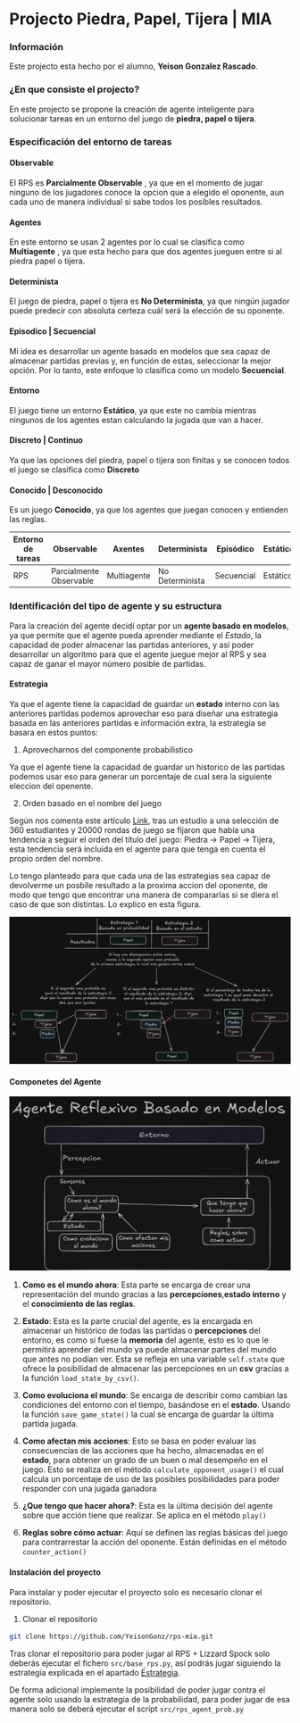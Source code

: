 # Projecto Piedra, Papel, Tijera | MIA

### Información

Este projecto esta hecho por el alumno, **Yeison Gonzalez Rascado**.

### ¿En que consiste el projecto?

En este projecto se propone la creación de agente inteligente para solucionar tareas en un entorno del juego
de **piedra, papel o tijera**.

### Especificación del entorno de tareas

#### Observable

El RPS es **Parcialmente Observable** , ya que en el momento de jugar ninguno de los jugadores conoce la opcion que a elegido el oponente, aun cada uno de manera individual si sabe todos los posibles resultados.

#### Agentes

En este entorno se usan 2 agentes por lo cual se clasifica como **Multiagente** , ya que esta hecho para que dos agentes jueguen entre si al piedra papel o tijera. 

#### Determinista

El juego de piedra, papel o tijera es **No Determinista**, ya que ningún jugador puede predecir con absoluta certeza cuál será la elección de su oponente.

#### Episodico | Secuencial

Mi idea es desarrollar un agente basado en modelos que sea capaz de almacenar partidas previas y, en función de estas, seleccionar la mejor opción. Por lo tanto, este enfoque lo clasifica como un modelo **Secuencial**.

#### Entorno

El juego tiene un entorno **Estático**, ya que este no cambia mientras ningunos de los agentes estan calculando la jugada que van a hacer.

#### Discreto | Continuo

Ya que las opciones del piedra, papel o tijera son finitas y se conocen todos el juego se clasifica como **Discreto**

#### Conocido | Desconocido

Es un juego **Conocido**, ya que los agentes que juegan conocen y entienden las reglas.

| Entorno de tareas  | Observable  | Axentes     | Determinista  | Episódico  | Estático  | Discreto  | Coñecido  |
|---|---|-------------|---|---|---|---|---|
|  RPS | Parcialmente Observable  | Multiagente | No Determinista  |  Secuencial | Estático  | Discreto  | Conocido  |

### Identificación del tipo de agente y su estructura

Para la creación del agente decidí optar por un **agente basado en modelos**, ya que permite que el agente pueda aprender 
mediante el *Estado*, la capacidad de poder almacenar las partidas anteriores, y así poder desarrollar un algoritmo para 
que el agente juegue mejor al RPS y sea capaz de ganar el mayor número posible de partidas.

#### Estrategia

Ya que el agente tiene la capacidad de guardar un **estado** interno con las anteriores partidas podemos aprovechar eso 
para diseñar una estrategia basada en las anteriores partidas e información extra, la estrategia se basara en estos puntos:

1. Aprovecharnos del componente probabilistico

Ya que el agente tiene la capacidad de guardar un historico de las partidas podemos usar eso para generar un porcentaje 
de cual sera la siguiente eleccion del openente.

2. Orden basado en el nombre del juego

Según nos comenta este artículo [Link](https://verne.elpais.com/verne/2016/06/17/articulo/1466179211_163922.html), tras
un estudio a una selección de 360 estudiantes y 20000 rondas de juego se fijaron que había una tendencia a seguir el orden
del título del juego: Piedra -> Papel -> Tijera, esta tendencia será incluida en el agente para que tenga en cuenta el propio
orden del nombre.

Lo tengo planteado para que cada una de las estrategias sea capaz de devolverme un posbile resultado a la proxima accion
del oponente, de modo que tengo que encontrar una manera de compararlas si se diera el caso de que son distintas. Lo explico
en esta figura.

<img src="./images/image3.png"></img>

#### Componetes del Agente

<img src="./images/image2.png"></img>


1. **Como es el mundo ahora**: Esta parte se encarga de crear una representación del mundo gracias a las **percepciones**,**estado interno** y el **conocimiento de las reglas**.
2. **Estado**: Esta es la parte crucial del agente, es la encargada en almacenar un histórico de todas las partidas o **percepciones** del entorno, es como si fuese la **memoria** del agente, esto es lo que le permitirá aprender del mundo ya puede almacenar partes del mundo que antes no podían ver. Esta se refleja en una variable ```self.state``` que ofrece la posibilidad de almacenar las percepciones en un **csv** gracias a la función ```load_state_by_csv()```.
3. **Como evoluciona el mundo**: Se encarga de describir como cambian las condiciones del entorno con el tiempo, basándose en el **estado**. Usando la función ```save_game_state()``` la cual se encarga de guardar la última partida jugada.
4. **Como afectan mis acciones**: Esto se basa en poder evaluar las consecuencias de las acciones que ha hecho, almacenadas en el **estado**, para obtener un grado de un buen o mal desempeño en el juego. Esto se realiza en el método ```calculate_opponent_usage()``` el cual calcula un porcentaje de uso de las posibles posibilidades para poder responder con una jugada ganadora

5. **¿Que tengo que hacer ahora?**: Esta es la última decisión del agente sobre que acción tiene que realizar. Se aplica en el método ```play()```

6. **Reglas sobre cómo actuar**: Aquí se definen las reglas básicas del juego para contrarrestar la acción del oponente. Están definidas en el método ```counter_action()```

#### Instalación del proyecto

Para instalar y poder ejecutar el proyecto solo es necesario clonar el repositorio.

1. Clonar el repositorio

```bash
git clone https://github.com/YeisonGonz/rps-mia.git
```

Tras clonar el repositorio para poder jugar al RPS + Lizzard Spock solo deberás ejecutar el fichero ```src/base_rps.py```, así podrás jugar siguiendo la estrategia explicada en el apartado [Estrategia](#estrategia).

De forma adicional implemente la posibilidad de poder jugar contra el agente solo usando la estrategia de la probabilidad, para poder jugar de esa manera solo se deberá ejecutar el script ```src/rps_agent_prob.py```